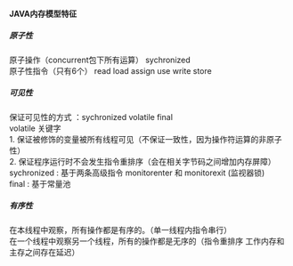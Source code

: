 #### JAVA内存模型特征

##### 原子性    

原子操作（concurrent包下所有运算） sychronized     
原子性指令（只有6个）
read load assign use write store

##### 可见性
保证可见性的方式 ：sychronized  volatile  final    
volatile 关键字         
    1. 保证被修饰的变量被所有线程可见（不保证一致性，因为操作符运算的非原子性）    
    2. 保证程序运行时不会发生指令重排序（会在相关字节码之间增加内存屏障）     
sychronized : 基于两条高级指令 monitorenter 和 monitorexit (监视器锁)    
final : 基于常量池     
##### 有序性        
在本线程中观察，所有操作都是有序的。（单一线程内指令串行）    
在一个线程中观察另一个线程，所有的操作都是无序的（指令重排序  工作内存和主存之间存在延迟）    
    
    
    
















